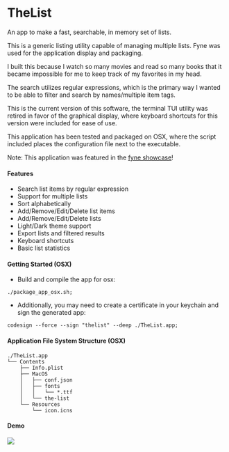 # TheList

An app to make a fast, searchable, in memory set of lists.

This is a generic listing utility capable of managing multiple lists. Fyne was used for the application display and packaging.

I built this because I watch so many movies and read so many books that it became impossible for me to keep track of my favorites in my head.

The search utilizes regular expressions, which is the primary way I wanted to be able to filter and search by names/multiple item tags.

This is the current version of this software, the terminal TUI utility was retired in favor of the graphical display, where keyboard shortcuts for this version were included for ease of use.

This application has been tested and packaged on OSX, where the script included places the configuration file next to the executable.

Note: This application was featured in the [fyne showcase](https://apps.fyne.io/apps/com.vancise.TheList.html)!

#### Features

- Search list items by regular expression
- Support for multiple lists
- Sort alphabetically
- Add/Remove/Edit/Delete list items
- Add/Remove/Edit/Delete lists
- Light/Dark theme support
- Export lists and filtered results
- Keyboard shortcuts
- Basic list statistics

#### Getting Started (OSX)

- Build and compile the app for osx:

```
./package_app_osx.sh;
```

- Additionally, you may need to create a certificate in your keychain and sign the generated app:

```
codesign --force --sign "thelist" --deep ./TheList.app;
```

#### Application File System Structure (OSX)

```
./TheList.app
└── Contents
    ├── Info.plist
    ├── MacOS
    │   ├── conf.json
    │   ├── fonts
    │   │   └── *.ttf
    │   └── the-list
    └── Resources
        └── icon.icns
```

#### Demo

![](demo_fyne_v2.gif)
